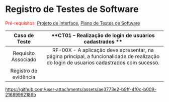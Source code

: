 # Registro de Testes de Software

<span style="color:red">Pré-requisitos: <a href="3-Projeto de Interface.md"> Projeto de Interface</a></span>, <a href="8-Plano de Testes de Software.md"> Plano de Testes de Software</a>



| **Caso de Teste** 	| **CT01 – Realização de login de usuarios cadastrados ** 	|
|:---:	|:---:	|
|	Requisito Associado 	| RF-00X - A aplicação deve apresentar, na página principal, a funcionalidade de realização do login de usuarios cadastrados com sucesso. |
|Registro de evidência | 

https://github.com/user-attachments/assets/ae3773e2-b9ff-4f0c-b009-21689992186b

